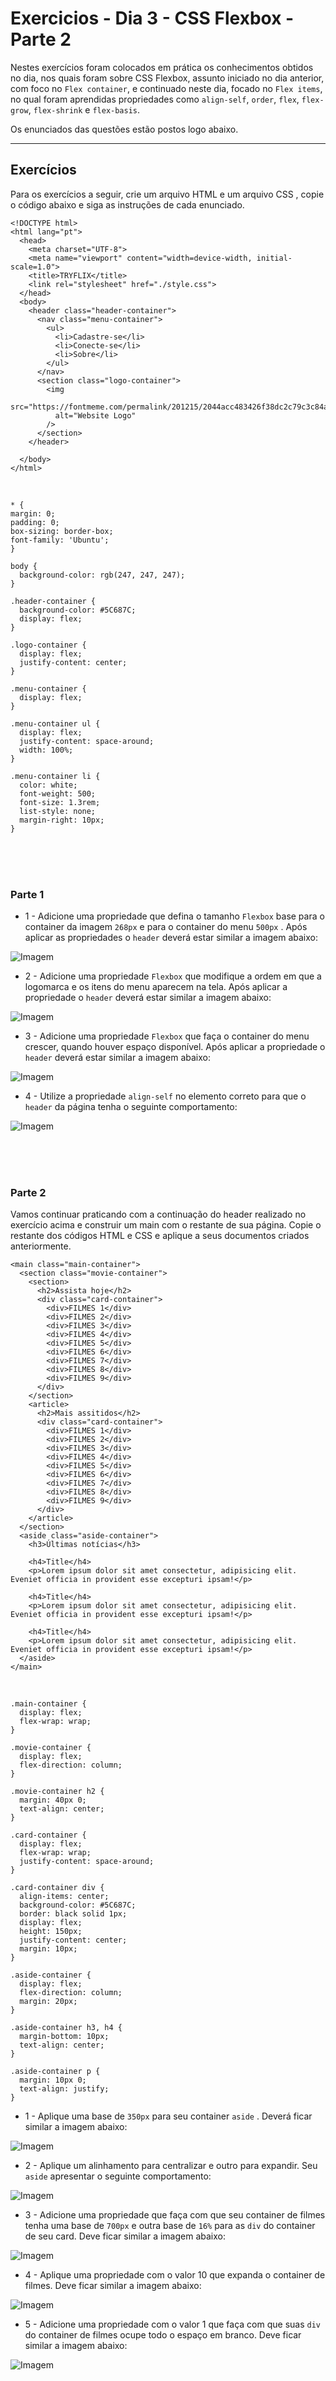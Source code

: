 # Exercicios - Dia 3 - CSS Flexbox - Parte 2

Nestes exercícios foram colocados em prática os conhecimentos obtidos no dia, nos quais foram sobre CSS Flexbox, assunto iniciado no dia anterior, com foco no `Flex container`, e continuado neste dia, focado no `Flex items`, no qual foram aprendidas propriedades como `align-self`, `order`, `flex`,  `flex-grow`, `flex-shrink` e `flex-basis`.

Os enunciados das questões estão postos logo abaixo.
___

## Exercícios

Para os exercícios a seguir, crie um arquivo HTML e um arquivo CSS , copie o código abaixo e siga as instruções de cada enunciado.

    <!DOCTYPE html>
    <html lang="pt">
      <head>
        <meta charset="UTF-8">
        <meta name="viewport" content="width=device-width, initial-scale=1.0">
        <title>TRYFLIX</title>
        <link rel="stylesheet" href="./style.css">
      </head>
      <body>
        <header class="header-container">
          <nav class="menu-container">
            <ul>
              <li>Cadastre-se</li>
              <li>Conecte-se</li>
              <li>Sobre</li>
            </ul>
          </nav>
          <section class="logo-container">
            <img
              src="https://fontmeme.com/permalink/201215/2044acc483426f38dc2c79c3c84ab998.png"
              alt="Website Logo"
            />
          </section>
        </header>

      </body>
    </html>

<br/>

    * {
    margin: 0;
    padding: 0;
    box-sizing: border-box;
    font-family: 'Ubuntu';
    }

    body {
      background-color: rgb(247, 247, 247);
    }

    .header-container {
      background-color: #5C687C;
      display: flex;
    }

    .logo-container {
      display: flex;
      justify-content: center;
    }

    .menu-container {
      display: flex;
    }

    .menu-container ul {
      display: flex;
      justify-content: space-around;
      width: 100%;
    }

    .menu-container li {
      color: white;
      font-weight: 500;
      font-size: 1.3rem;
      list-style: none;
      margin-right: 10px;
    }
<br/><br/><br/>

### Parte 1
- 1 - Adicione uma propriedade que defina o tamanho `Flexbox` base para o container da imagem `268px` e para o container do menu `500px` . Após aplicar as propriedades o `header` deverá estar similar a imagem abaixo:

![Imagem](Imagens/Trybe-Exercicio-1.jpeg "Exercicio Parte 1.1")

- 2 - Adicione uma propriedade `Flexbox` que modifique a ordem em que a logomarca e os itens do menu aparecem na tela. Após aplicar a propriedade o `header` deverá estar similar a imagem abaixo:

![Imagem](Imagens/Trybe-Exercicio-2.jpeg "Exercicio Parte 1.2")

- 3 - Adicione uma propriedade `Flexbox` que faça o container do menu crescer, quando houver espaço disponível. Após aplicar a propriedade o `header` deverá estar similar a imagem abaixo:

![Imagem](Imagens/Trybe-Exercicio-3.jpeg "Exercicio Parte 1.3")

- 4 - Utilize a propriedade `align-self` no elemento correto para que o `header` da página tenha o seguinte comportamento:

![Imagem](Imagens/Trybe-Exercicio-4.jpeg "Exercicio Parte 1.4")

<br/><br/><br/>

### Parte 2
Vamos continuar praticando com a continuação do header realizado no exercício acima e construir um main com o restante de sua página. Copie o restante dos códigos HTML e CSS e aplique a seus documentos criados anteriormente.

    <main class="main-container">
      <section class="movie-container">
        <section>
          <h2>Assista hoje</h2>
          <div class="card-container">
            <div>FILMES 1</div>
            <div>FILMES 2</div>
            <div>FILMES 3</div>
            <div>FILMES 4</div>
            <div>FILMES 5</div>
            <div>FILMES 6</div>
            <div>FILMES 7</div>
            <div>FILMES 8</div>
            <div>FILMES 9</div>
          </div>
        </section>
        <article>
          <h2>Mais assitidos</h2>
          <div class="card-container">
            <div>FILMES 1</div>
            <div>FILMES 2</div>
            <div>FILMES 3</div>
            <div>FILMES 4</div>
            <div>FILMES 5</div>
            <div>FILMES 6</div>
            <div>FILMES 7</div>
            <div>FILMES 8</div>
            <div>FILMES 9</div>
          </div>
        </article>
      </section>
      <aside class="aside-container">
        <h3>Últimas notícias</h3>

        <h4>Title</h4>
        <p>Lorem ipsum dolor sit amet consectetur, adipisicing elit. Eveniet officia in provident esse excepturi ipsam!</p>

        <h4>Title</h4>
        <p>Lorem ipsum dolor sit amet consectetur, adipisicing elit. Eveniet officia in provident esse excepturi ipsam!</p>

        <h4>Title</h4>
        <p>Lorem ipsum dolor sit amet consectetur, adipisicing elit. Eveniet officia in provident esse excepturi ipsam!</p>
      </aside>
    </main>

<br/>

    .main-container {
      display: flex;
      flex-wrap: wrap;
    }

    .movie-container {
      display: flex;
      flex-direction: column;
    }

    .movie-container h2 {
      margin: 40px 0;
      text-align: center;
    }

    .card-container {
      display: flex;
      flex-wrap: wrap;
      justify-content: space-around;
    }

    .card-container div {
      align-items: center;
      background-color: #5C687C;
      border: black solid 1px;
      display: flex;
      height: 150px;
      justify-content: center;
      margin: 10px;
    }

    .aside-container {
      display: flex;
      flex-direction: column;
      margin: 20px;
    }

    .aside-container h3, h4 {
      margin-bottom: 10px;
      text-align: center;
    }

    .aside-container p {
      margin: 10px 0;
      text-align: justify;
    }

- 1 - Aplique uma base de `350px` para seu container `aside` . Deverá ficar similar a imagem abaixo:

![Imagem](Imagens/Trybe-Exercicio-5.png "Exercicio Parte 2.1")

- 2 - Aplique um alinhamento para centralizar e outro para expandir. Seu `aside` apresentar o seguinte comportamento:

![Imagem](Imagens/Trybe-Exercicio-6.png "Exercicio Parte 2.2")

- 3 - Adicione uma propriedade que faça com que seu container de filmes tenha uma base de `700px` e outra base de `16%` para as `div` do container de seu card. Deve ficar similar a imagem abaixo:

![Imagem](Imagens/Trybe-Exercicio-7.png "Exercicio Parte 2.3")

- 4 - Aplique uma propriedade com o valor 10 que expanda o container de filmes. Deve ficar similar a imagem abaixo:

![Imagem](Imagens/Trybe-Exercicio-8.png "Exercicio Parte 2.4")

- 5 - Adicione uma propriedade com o valor 1 que faça com que suas `div` do container de filmes ocupe todo o espaço em branco. Deve ficar similar a imagem abaixo:

![Imagem](Imagens/Trybe-Exercicio-9.png "Exercicio Parte 2.5")